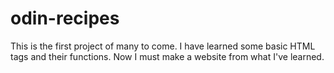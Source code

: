 # odin-recipes
This is the first project of many to come. I have learned some basic HTML tags and their functions. Now I must make a website from what I've learned.
